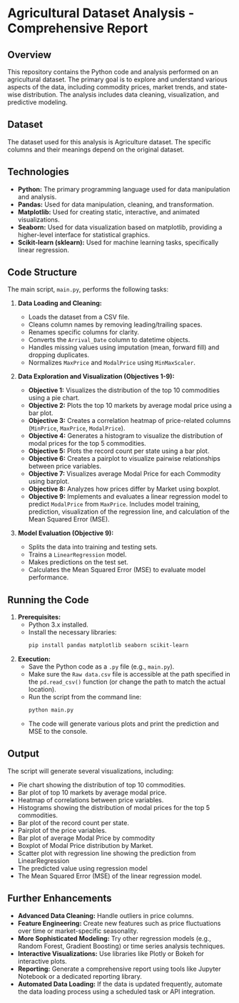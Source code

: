# Agricultural Dataset Analysis - Comprehensive Report

## Overview

This repository contains the Python code and analysis performed on an agricultural dataset. The primary goal is to explore and understand various aspects of the data, including commodity prices, market trends, and state-wise distribution. The analysis includes data cleaning, visualization, and predictive modeling.

## Dataset

The dataset used for this analysis is Agriculture dataset. The specific columns and their meanings depend on the original dataset.

## Technologies

-   **Python:** The primary programming language used for data manipulation and analysis.
-   **Pandas:** Used for data manipulation, cleaning, and transformation.
-   **Matplotlib:** Used for creating static, interactive, and animated visualizations.
-   **Seaborn:** Used for data visualization based on matplotlib, providing a higher-level interface for statistical graphics.
-   **Scikit-learn (sklearn):** Used for machine learning tasks, specifically linear regression.

## Code Structure

The main script, `main.py`, performs the following tasks:

1.  **Data Loading and Cleaning:**
    -   Loads the dataset from a CSV file.
    -   Cleans column names by removing leading/trailing spaces.
    -   Renames specific columns for clarity.
    -   Converts the `Arrival_Date` column to datetime objects.
    -   Handles missing values using imputation (mean, forward fill) and dropping duplicates.
    -   Normalizes `MaxPrice` and `ModalPrice` using `MinMaxScaler`.

2.  **Data Exploration and Visualization (Objectives 1-9):**
    -   **Objective 1:** Visualizes the distribution of the top 10 commodities using a pie chart.
    -   **Objective 2:** Plots the top 10 markets by average modal price using a bar plot.
    -   **Objective 3:** Creates a correlation heatmap of price-related columns (`MinPrice`, `MaxPrice`, `ModalPrice`).
    -   **Objective 4:** Generates a histogram to visualize the distribution of modal prices for the top 5 commodities.
    -   **Objective 5:** Plots the record count per state using a bar plot.
    -   **Objective 6:** Creates a pairplot to visualize pairwise relationships between price variables.
    -   **Objective 7:** Visualizes average Modal Price for each Commodity using barplot.
    -   **Objective 8:** Analyzes how prices differ by Market using boxplot.
    -   **Objective 9:** Implements and evaluates a linear regression model to predict `ModalPrice` from `MaxPrice`.  Includes model training, prediction, visualization of the regression line, and calculation of the Mean Squared Error (MSE).

3.  **Model Evaluation (Objective 9):**
    -   Splits the data into training and testing sets.
    -   Trains a `LinearRegression` model.
    -   Makes predictions on the test set.
    -   Calculates the Mean Squared Error (MSE) to evaluate model performance.

## Running the Code

1.  **Prerequisites:**
    -   Python 3.x installed.
    -   Install the necessary libraries:
        ```bash
        pip install pandas matplotlib seaborn scikit-learn
        ```
2.  **Execution:**
    -   Save the Python code as a `.py` file (e.g., `main.py`).
    -   Make sure the `Raw data.csv` file is accessible at the path specified in the `pd.read_csv()` function (or change the path to match the actual location).
    -   Run the script from the command line:
        ```bash
        python main.py
        ```
    -   The code will generate various plots and print the prediction and MSE to the console.


## Output

The script will generate several visualizations, including:

-   Pie chart showing the distribution of top 10 commodities.
-   Bar plot of top 10 markets by average modal price.
-   Heatmap of correlations between price variables.
-   Histograms showing the distribution of modal prices for the top 5 commodities.
-   Bar plot of the record count per state.
-   Pairplot of the price variables.
-   Bar plot of average Modal Price by commodity
-   Boxplot of Modal Price distribution by Market.
-   Scatter plot with regression line showing the prediction from LinearRegression
-   The predicted value using regression model
-   The Mean Squared Error (MSE) of the linear regression model.

## Further Enhancements

-   **Advanced Data Cleaning:**  Handle outliers in price columns.
-   **Feature Engineering:**  Create new features such as price fluctuations over time or market-specific seasonality.
-   **More Sophisticated Modeling:**  Try other regression models (e.g., Random Forest, Gradient Boosting) or time series analysis techniques.
-   **Interactive Visualizations:**  Use libraries like Plotly or Bokeh for interactive plots.
-   **Reporting:**  Generate a comprehensive report using tools like Jupyter Notebook or a dedicated reporting library.
-   **Automated Data Loading:** If the data is updated frequently, automate the data loading process using a scheduled task or API integration.
